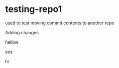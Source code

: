 # testing-repo1
used to test moving commit contents to another repo


Adding changes


hellow



yes


hi

